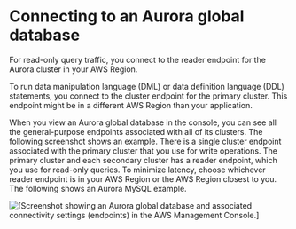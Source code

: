 # Connecting to an Aurora global database<a name="aurora-global-database-connecting"></a>

 For read\-only query traffic, you connect to the reader endpoint for the Aurora cluster in your AWS Region\. 

 To run data manipulation language \(DML\) or data definition language \(DDL\) statements, you connect to the cluster endpoint for the primary cluster\. This endpoint might be in a different AWS Region than your application\. 

When you view an Aurora global database in the console, you can see all the general\-purpose endpoints associated with all of its clusters\. The following screenshot shows an example\. There is a single cluster endpoint associated with the primary cluster that you use for write operations\. The primary cluster and each secondary cluster has a reader endpoint, which you use for read\-only queries\. To minimize latency, choose whichever reader endpoint is in your AWS Region or the AWS Region closest to you\. The following shows an Aurora MySQL example\.

![\[Screenshot showing an Aurora global database and associated connectivity settings (endpoints) in the AWS Management Console.\]](http://docs.aws.amazon.com/AmazonRDS/latest/AuroraUserGuide/images/aurora-global-databases-primary-cluster-connectivity.png)